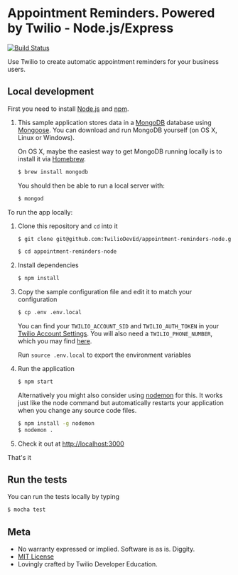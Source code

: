 # Appointment Reminders. Powered by Twilio - Node.js/Express

[![Build
Status](https://travis-ci.org/TwilioDevEd/appointment-reminders-node.svg?branch=master)](https://travis-ci.org/TwilioDevEd/appointment-reminders-node)


Use Twilio to create automatic appointment reminders for your business users.


## Local development

First you need to install [Node.js](http://nodejs.org/) and [npm](https://www.npmjs.com/).

1. This sample application stores data in a [MongoDB](https://www.mongodb.org/) database using [Mongoose](http://mongoosejs.com/). You can   download and run MongoDB yourself (on OS X, Linux or Windows).

   On OS X, maybe the easiest way to get MongoDB running locally is to install it via [Homebrew](http://brew.sh/).

   ```bash
   $ brew install mongodb
   ```
   You should then be able to run a local server with:

   ```bash
   $ mongod
   ```

To run the app locally:

1. Clone this repository and `cd` into it

   ```bash
   $ git clone git@github.com:TwilioDevEd/appointment-reminders-node.git

   $ cd appointment-reminders-node
   ```

1. Install dependencies

    ```bash
    $ npm install
    ```

1. Copy the sample configuration file and edit it to match your configuration

   ```bash
   $ cp .env .env.local
   ```
   You can find your `TWILIO_ACCOUNT_SID` and `TWILIO_AUTH_TOKEN` in your
   [Twilio Account Settings](https://www.twilio.com/console).
   You will also need a `TWILIO_PHONE_NUMBER`, which you may find [here](https://www.twilio.com/console/phone-numbers/incoming).

   Run `source .env.local` to export the environment variables

1. Run the application

    ```bash
    $ npm start
    ```
    Alternatively you might also consider using [nodemon](https://github.com/remy/nodemon) for this. It works just like
    the node command but automatically restarts your application when you change any source code files.

    ```bash
    $ npm install -g nodemon
    $ nodemon .
    ```

1. Check it out at [http://localhost:3000](http://localhost:3000)

That's it

## Run the tests

You can run the tests locally by typing

```bash
$ mocha test
```

## Meta

* No warranty expressed or implied. Software is as is. Diggity.
* [MIT License](http://www.opensource.org/licenses/mit-license.html)
* Lovingly crafted by Twilio Developer Education.
